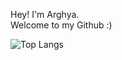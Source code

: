 Hey! I'm Arghya.
<br>
Welcome to my Github :)

<!-- [![Anurag's GitHub stats](https://github-readme-stats.vercel.app/api?username=arghyawning)](https://github.com/arghyawning/github-readme-stats) -->
![Top Langs](https://github-readme-stats.vercel.app/api/top-langs/?username=arghyawning&layout=compact) <br>
<!-- [![Arghya's GitHub stats](https://github-readme-stats.vercel.app/api?username=arghyawning)](https://github.com/arghyawning/github-readme-stats) -->
